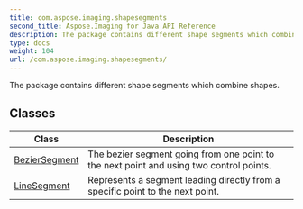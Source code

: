 ```yaml
---
title: com.aspose.imaging.shapesegments
second_title: Aspose.Imaging for Java API Reference
description: The package contains different shape segments which combine shapes.
type: docs
weight: 104
url: /com.aspose.imaging.shapesegments/
---
```


The package contains different shape segments which combine shapes.


## Classes

| Class | Description |
| --- | --- |
| [BezierSegment](../com.aspose.imaging.shapesegments/beziersegment) | The bezier segment going from one point to the next point and using two control points. |
| [LineSegment](../com.aspose.imaging.shapesegments/linesegment) | Represents a segment leading directly from a specific point to the next point. |
